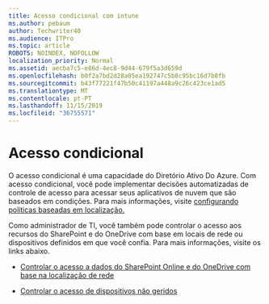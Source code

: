 ```yaml
---
title: Acesso condicional com intune
ms.author: pebaum
author: Techwriter40
ms.audience: ITPro
ms.topic: article
ROBOTS: NOINDEX, NOFOLLOW
localization_priority: Normal
ms.assetid: aecba7c5-e86d-4ec8-9d44-679f5a3d659d
ms.openlocfilehash: b0f2a7bd2d28a05ea192747c5b8c95bc16d7b8fb
ms.sourcegitcommit: b43f77221f47b50c41197a448a9c26c423ce1ad5
ms.translationtype: MT
ms.contentlocale: pt-PT
ms.lasthandoff: 11/15/2019
ms.locfileid: "36755571"
---
```

# <a name="conditional-access"></a>Acesso condicional

O acesso condicional é uma capacidade do Diretório Ativo Do Azure. Com acesso condicional, você pode implementar decisões automatizadas de controle de acesso para acessar seus aplicativos de nuvem que são baseados em condições. Para mais informações, visite [configurando políticas baseadas em localização.](https://docs.microsoft.com/azure/active-directory/conditional-access/overview)

Como administrador de TI, você também pode controlar o acesso aos recursos do SharePoint e do OneDrive com base em locais de rede ou dispositivos definidos em que você confia. Para mais informações, visite os links abaixo.

- [Controlar o acesso a dados do SharePoint Online e do OneDrive com base na localização de rede](https://docs.microsoft.com/sharepoint/control-access-based-on-network-location)

- [Controlar o acesso de dispositivos não geridos](https://docs.microsoft.com/sharepoint/control-access-from-unmanaged-devices)

